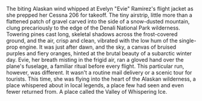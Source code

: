 The biting Alaskan wind whipped at Evelyn "Evie" Ramirez's flight jacket as she prepped her Cessna 206 for takeoff.  The tiny airstrip, little more than a flattened patch of gravel carved into the side of a snow-dusted mountain, clung precariously to the edge of the Denali National Park wilderness.  Towering pines cast long, skeletal shadows across the frost-covered ground, and the air, crisp and clean, vibrated with the low hum of the single-prop engine.  It was just after dawn, and the sky, a canvas of bruised purples and fiery oranges, hinted at the brutal beauty of a subarctic winter day.  Evie, her breath misting in the frigid air, ran a gloved hand over the plane's fuselage, a familiar ritual before every flight. This particular run, however, was different. It wasn't a routine mail delivery or a scenic tour for tourists.  This time, she was flying into the heart of the Alaskan wilderness, a place whispered about in local legends, a place few had seen and even fewer returned from.  A place called the Valley of Whispering Ice.
